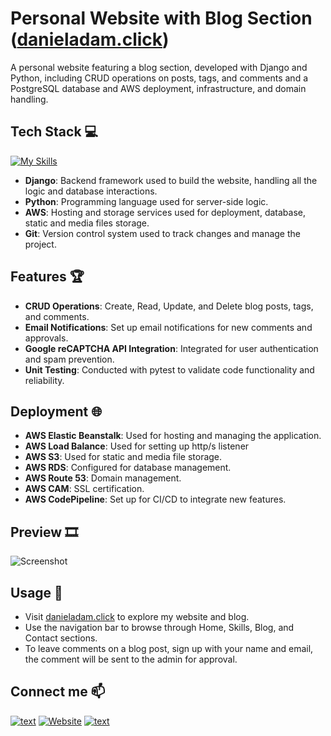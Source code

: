 # Personal Website with Blog Section ([danieladam.click](https://danieladam.click/))

A personal website featuring a blog section, developed with Django and Python, including CRUD operations on posts, tags, and comments and a PostgreSQL database
and AWS deployment, infrastructure, and domain handling. 


## Tech Stack 💻
[![My Skills](https://skillicons.dev/icons?i=django,py,aws,git)](https://skillicons.dev)

- **Django**: Backend framework used to build the website, handling all the logic and database interactions.
- **Python**: Programming language used for server-side logic.
- **AWS**: Hosting and storage services used for deployment, database, static and media files storage.
- **Git**: Version control system used to track changes and manage the project.

## Features 🏆
- **CRUD Operations**: Create, Read, Update, and Delete blog posts, tags, and comments.
- **Email Notifications**: Set up email notifications for new comments and approvals.
- **Google reCAPTCHA API Integration**: Integrated for user authentication and spam prevention.
- **Unit Testing**: Conducted with pytest to validate code functionality and reliability.

## Deployment 🌐
- **AWS Elastic Beanstalk**: Used for hosting and managing the application.
- **AWS Load Balance**: Used for setting up http/s listener
- **AWS S3**: Used for static and media file storage.
- **AWS RDS**: Configured for database management.
- **AWS Route 53**: Domain management.
- **AWS CAM**: SSL certification.
- **AWS CodePipeline**: Set up for CI/CD to integrate new features.

## Preview 🎞️

![Screenshot](static/images/screenshot.png)


## Usage 🎯
- Visit [danieladam.click](https://danieladam.click/) to explore my website and blog.
- Use the navigation bar to browse through Home, Skills, Blog, and Contact sections.
- To leave comments on a blog post, sign up with your name and email, the comment will be sent to the admin for approval.

## Connect me 📫
[![text](https://img.shields.io/badge/LinkedIn-0077B5?style=for-the-badge&logo=linkedin&logoColor=white)](https://www.linkedin.com/in/daniel-adam-backend-developer/)
[![Website](https://img.shields.io/badge/Website-grey?style=for-the-badge&url=https%3A%2F%2FMyWebsite)](https://danieladam.click/)
[![text](https://img.shields.io/badge/Gmail-D14836?style=for-the-badge&logo=gmail&logoColor=white)](mailto:danielyosef.adam@gmail.com)
